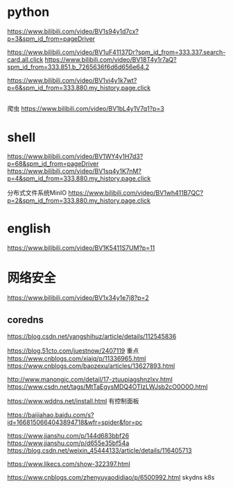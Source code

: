 # python

https://www.bilibili.com/video/BV1s94y1d7cx?p=3&spm_id_from=pageDriver

https://www.bilibili.com/video/BV1uF41137Dr?spm_id_from=333.337.search-card.all.click
https://www.bilibili.com/video/BV18T4y1r7aQ?spm_id_from=333.851.b_7265636f6d6d656e64.2

https://www.bilibili.com/video/BV1vi4y1k7wt?p=6&spm_id_from=333.880.my_history.page.click


## 
爬虫  https://www.bilibili.com/video/BV1bL4y1V7q1?p=3

# shell
https://www.bilibili.com/video/BV1WY4y1H7d3?p=68&spm_id_from=pageDriver
https://www.bilibili.com/video/BV1sq4y1K7nM?p=4&spm_id_from=333.880.my_history.page.click



分布式文件系统MinIO
https://www.bilibili.com/video/BV1wh411B7QC?p=2&spm_id_from=333.880.my_history.page.click


# english
https://www.bilibili.com/video/BV1K5411S7UM?p=11




# 网络安全
https://www.bilibili.com/video/BV1x34y1e7j8?p=2

## coredns
https://blog.csdn.net/yangshihuz/article/details/112545836

https://blog.51cto.com/juestnow/2407119        重点
https://www.cnblogs.com/xiajq/p/11336965.html
https://www.cnblogs.com/baozexu/articles/13627893.html


http://www.manongjc.com/detail/17-ztuupiagshnzlxv.html
https://www.csdn.net/tags/MtTaEgysMDQ4OTIzLWJsb2cO0O0O.html


https://www.wddns.net/install.html   有控制面板

https://baijiahao.baidu.com/s?id=1668150664043894718&wfr=spider&for=pc

https://www.jianshu.com/p/144d683bbf26
https://www.jianshu.com/p/d655e35bf54a
https://blog.csdn.net/weixin_45444133/article/details/116405713


https://www.likecs.com/show-322397.html


https://www.cnblogs.com/zhenyuyaodidiao/p/6500992.html    skydns  k8s